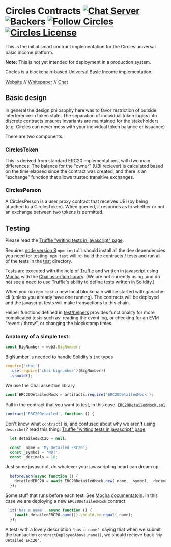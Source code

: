 # Circles Contracts [![Chat Server](https://chat.joincircles.net/api/v1/shield.svg?type=online&name=circles%20chat)](https://chat.joincircles.net) [![Backers](https://opencollective.com/circles/supporters/badge.svg)](https://opencollective.com/circles) [![Follow Circles](https://img.shields.io/twitter/follow/circlesubi.svg?label=follow+circles)](https://twitter.com/CirclesUBI) [![Circles License](https://img.shields.io/badge/license-APGLv3-orange.svg)](https://github.com/CirclesUBI/circles-contracts/blob/master/LICENSE)

This is the initial smart contract implementation for the Circles universal basic income platform.

**Note:** This is not yet intended for deployment in a production system.

Circles is a blockchain-based Universal Basic Income implementation.

[Website](http://www.joincircles.net) // [Whitepaper](https://github.com/CirclesUBI/docs/blob/master/Circles.md) // [Chat](https://chat.joincircles.net)

## Basic design

In general the design philosophy here was to favor restriction of outside interference in token state. The separation of individual token logics into discrete contracts ensures invariants are maintained for the stakeholders (e.g. Circles can never mess with your individual token balance or issuance)

There are two components:

### CirclesToken

This is derived from standard ERC20 implementations, with two main differences: The balance for the "owner" (UBI reciever) is calculated based on the time elapsed since the contract was created, and there is an "exchange" function that allows trusted transitive exchanges.

### CirclesPerson

A CirclesPerson is a user proxy contract that receives UBI (by being attached to a CirclesToken). When queried, it responds as to whether or not an exchange between two tokens is permitted.

## Testing
Please read the [Truffle "writing tests in javascript" page](https://truffleframework.com/docs/truffle/testing/writing-tests-in-javascript).

Requires [node version 8](https://nodejs.org/en/download/)
`npm install` should install all the dev dependencies you need for testing.
`npm test` will re-build the contracts / tests and run all of the tests in the [test](test) directory.

Tests are executed with the help of [Truffle](https://truffleframework.com/docs/truffle/testing/writing-tests-in-javascript) and written in javascript using [Mocha](https://mochajs.org/) with the [Chai assertion library](https://www.chaijs.com/). (We are not currently using, and do not see a need to use Truffle's ability to define tests written in Solidity.)

When you run `npm test` a new local blockchain will be started with ganache-cli (unless you already have one running). The contracts will be deployed and the javascript tests will make transactions to this chain.

Helper functions defined in [test/helpers](test/helpers) provides functionality for more complicated tests such as: reading the event log, or checking for an EVM "revert / throw", or changing the blockstamp times.

### Anatomy of a simple test:
```javascript
const BigNumber = web3.BigNumber;
```
BigNumber is needed to handle Solidity's `int` types
```javascript
require('chai')
  .use(require('chai-bignumber')(BigNumber))
  .should();
```
We use the Chai assertion library
```javascript
const ERC20DetailedMock = artifacts.require('ERC20DetailedMock');
```
Pull in the contract that you want to test, in this case: [`ERC20DetailedMock.sol`](contracts/mocks/ERC20DetailedMock.sol)
```javascript
contract('ERC20Detailed', function () {
```
Don't know what `contract(` is, and confused about why we aren't using `describe(`? read this thing: [Truffle "writing tests in javascript" page](https://truffleframework.com/docs/truffle/testing/writing-tests-in-javascript)
```javascript
  let detailedERC20 = null;

  const _name = 'My Detailed ERC20';
  const _symbol = 'MDT';
  const _decimals = 18;
```
Just some javascript, do whatever your javascripting heart can dream up.
```javascript
  beforeEach(async function () {
    detailedERC20 = await ERC20DetailedMock.new(_name, _symbol, _decimals);
  });
```
Some stuff that runs before each test. See [Mocha documentatoin](https://mochajs.org/#run-cycle-overview). In this case we are deploying a new `ERC20DetailedMock` contract.
```javascript
  it('has a name', async function () {
    (await detailedERC20.name()).should.be.equal(_name);
  });
```
A test! with a lovely description `'has a name'`, saying that when we submit the transaction `contractDeployedAbove.name()`, we should recieve back `'My Detailed ERC20'`.

